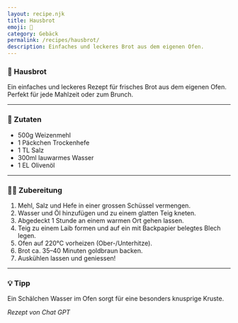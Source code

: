 ```yaml
---
layout: recipe.njk
title: Hausbrot
emoji: 🥖
category: Gebäck
permalink: /recipes/hausbrot/
description: Einfaches und leckeres Brot aus dem eigenen Ofen.
---
```


### 🥖 Hausbrot

Ein einfaches und leckeres Rezept für frisches Brot aus dem eigenen Ofen. Perfekt für jede Mahlzeit oder zum Brunch.

---

### 🛒 Zutaten

- 500g Weizenmehl
- 1 Päckchen Trockenhefe
- 1 TL Salz
- 300ml lauwarmes Wasser
- 1 EL Olivenöl

---

### 👩‍🍳 Zubereitung

1. Mehl, Salz und Hefe in einer grossen Schüssel vermengen.
2. Wasser und Öl hinzufügen und zu einem glatten Teig kneten.
3. Abgedeckt 1 Stunde an einem warmen Ort gehen lassen.
4. Teig zu einem Laib formen und auf ein mit Backpapier belegtes Blech legen.
5. Ofen auf 220°C vorheizen (Ober-/Unterhitze).
6. Brot ca. 35–40 Minuten goldbraun backen.
7. Auskühlen lassen und geniessen!

---

### 💡 Tipp

Ein Schälchen Wasser im Ofen sorgt für eine besonders knusprige Kruste.


_Rezept von Chat GPT_